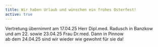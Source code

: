 ```yaml
---
title: Wir haben Urlaub und wünschen ein frohes Osterfest! 
active: true
---
```


Vertretung übernimmt am 17.04.25 Herr Dipl.med. Radusch in Banzkow <br> 
und am 22. sowie 23.04.25 Frau Dr.med. Dann in Pinnow <br> 
ab dem 24.04.25 sind wir wieder wie gewohnt für sie da!
